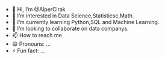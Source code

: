 - 👋 Hi, I’m @AlperCirak
- 👀 I’m interested in Data Science,Statisticsc,Math.
- 🌱 I’m currently learning Python,SQL and Machine Learning.
- 💞️ I’m looking to collaborate on data companys.
- 📫 How to reach me 
- 😄 Pronouns: ...
- ⚡ Fun fact: ...

<!---
AlperCirak/AlperCirak is a ✨ special ✨ repository because its `README.md` (this file) appears on your GitHub profile.
You can click the Preview link to take a look at your changes.
--->
